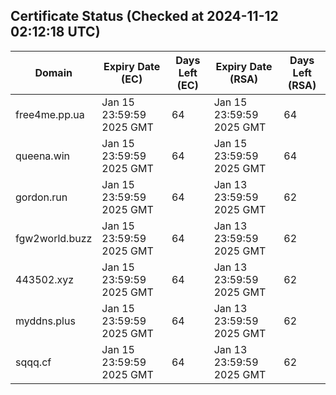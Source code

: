 ## Certificate Status (Checked at 2024-11-12 02:12:18 UTC)
| Domain | Expiry Date (EC) | Days Left (EC) | Expiry Date (RSA) | Days Left (RSA) |
|--------|-------------------|----------------|--------------------|--------------------|
| free4me.pp.ua | Jan 15 23:59:59 2025 GMT | 64 | Jan 15 23:59:59 2025 GMT | 64 |
| queena.win | Jan 15 23:59:59 2025 GMT | 64 | Jan 15 23:59:59 2025 GMT | 64 |
| gordon.run | Jan 15 23:59:59 2025 GMT | 64 | Jan 13 23:59:59 2025 GMT | 62 |
| fgw2world.buzz | Jan 15 23:59:59 2025 GMT | 64 | Jan 13 23:59:59 2025 GMT | 62 |
| 443502.xyz | Jan 15 23:59:59 2025 GMT | 64 | Jan 13 23:59:59 2025 GMT | 62 |
| myddns.plus | Jan 15 23:59:59 2025 GMT | 64 | Jan 13 23:59:59 2025 GMT | 62 |
| sqqq.cf | Jan 15 23:59:59 2025 GMT | 64 | Jan 13 23:59:59 2025 GMT | 62 |
